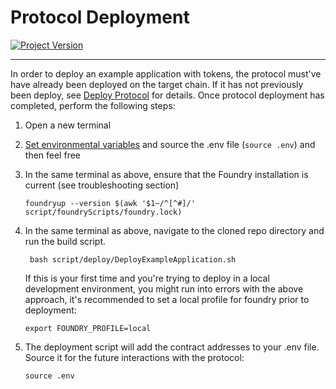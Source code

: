 # Protocol Deployment
[![Project Version][version-image]][version-url]

---
In order to deploy an example application with tokens, the protocol must've have already been deployed on the target chain. If it has not previously been deploy, see [Deploy Protocol](./DEPLOY-PROTOCOL.md) for details. Once protocol deployment has completed, perform the following steps:


1. Open a new terminal
2. [Set environmental variables](../deployment/SET-ENVIRONMENT.md) and source the .env file (`source .env`) and then feel free 
3. In the same terminal as above, ensure that the Foundry installation is current (see troubleshooting section)
   ````
   foundryup --version $(awk '$1~/^[^#]/' script/foundryScripts/foundry.lock)
   ````

4. In the same terminal as above, navigate to the cloned repo directory and run the build script.
   ````
	bash script/deploy/DeployExampleApplication.sh
   ````

   If this is your first time and you're trying to deploy in a local development environment, you might run into errors with the above approach, it's recommended to set a local profile for foundry prior to deployment:

   ````
   export FOUNDRY_PROFILE=local
   ````

5. The deployment script will add the contract addresses to your .env file. Source it for the future interactions with the protocol:
   ````
   source .env
   ````
   

<!-- These are the body links -->
[environment-url]: ./SET-ENVIRONMENT.md

<!-- These are the header links -->
[version-image]: https://img.shields.io/badge/Version-2.2.2-brightgreen?style=for-the-badge&logo=appveyor
[version-url]: https://github.com/thrackle-io/forte-rules-engine
